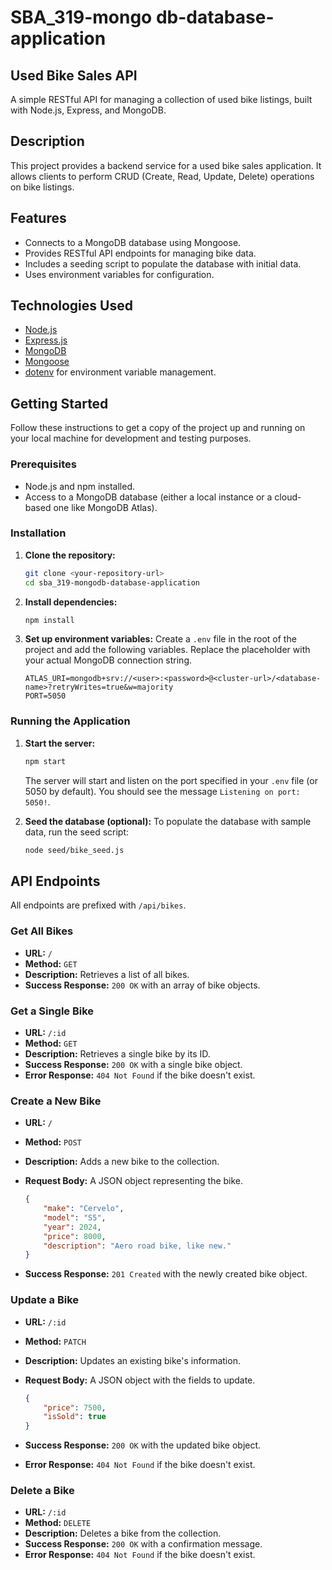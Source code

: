 # SBA_319-mongo db-database-application

## Used Bike Sales API

A simple RESTful API for managing a collection of used bike listings, built with Node.js, Express, and MongoDB.

## Description

This project provides a backend service for a used bike sales application. It allows clients to perform CRUD (Create, Read, Update, Delete) operations on bike listings.

## Features

- Connects to a MongoDB database using Mongoose.
- Provides RESTful API endpoints for managing bike data.
- Includes a seeding script to populate the database with initial data.
- Uses environment variables for configuration.

## Technologies Used

- [Node.js](https://nodejs.org/)
- [Express.js](https://expressjs.com/)
- [MongoDB](https://www.mongodb.com/)
- [Mongoose](https://mongoosejs.com/)
- [dotenv](https://www.npmjs.com/package/dotenv) for environment variable management.

## Getting Started

Follow these instructions to get a copy of the project up and running on your local machine for development and testing purposes.

### Prerequisites

- Node.js and npm installed.
- Access to a MongoDB database (either a local instance or a cloud-based one like MongoDB Atlas).

### Installation

1. **Clone the repository:**

    ```sh
    git clone <your-repository-url>
    cd sba_319-mongodb-database-application
    ```

2. **Install dependencies:**

    ```sh
    npm install
    ```

3. **Set up environment variables:**
    Create a `.env` file in the root of the project and add the following variables. Replace the placeholder with your actual MongoDB connection string.

    ```env
    ATLAS_URI=mongodb+srv://<user>:<password>@<cluster-url>/<database-name>?retryWrites=true&w=majority
    PORT=5050
    ```

### Running the Application

1. **Start the server:**

    ```sh
    npm start
    ```

    The server will start and listen on the port specified in your `.env` file (or 5050 by default). You should see the message `Listening on port: 5050!`.

2. **Seed the database (optional):**
    To populate the database with sample data, run the seed script:

    ```sh
    node seed/bike_seed.js
    ```

## API Endpoints

All endpoints are prefixed with `/api/bikes`.

### Get All Bikes

- **URL:** `/`
- **Method:** `GET`
- **Description:** Retrieves a list of all bikes.
- **Success Response:** `200 OK` with an array of bike objects.

### Get a Single Bike

- **URL:** `/:id`
- **Method:** `GET`
- **Description:** Retrieves a single bike by its ID.
- **Success Response:** `200 OK` with a single bike object.
- **Error Response:** `404 Not Found` if the bike doesn't exist.

### Create a New Bike

- **URL:** `/`
- **Method:** `POST`
- **Description:** Adds a new bike to the collection.
- **Request Body:** A JSON object representing the bike.

    ```json
    {
        "make": "Cervelo",
        "model": "S5",
        "year": 2024,
        "price": 8000,
        "description": "Aero road bike, like new."
    }
    ```

- **Success Response:** `201 Created` with the newly created bike object.

### Update a Bike

- **URL:** `/:id`
- **Method:** `PATCH`
- **Description:** Updates an existing bike's information.
- **Request Body:** A JSON object with the fields to update.

    ```json
    {
        "price": 7500,
        "isSold": true
    }
    ```

- **Success Response:** `200 OK` with the updated bike object.
- **Error Response:** `404 Not Found` if the bike doesn't exist.

### Delete a Bike

- **URL:** `/:id`
- **Method:** `DELETE`
- **Description:** Deletes a bike from the collection.
- **Success Response:** `200 OK` with a confirmation message.
- **Error Response:** `404 Not Found` if the bike doesn't exist.
